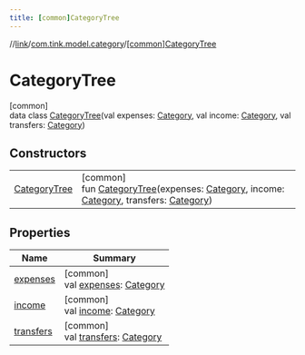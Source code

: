 ```yaml
---
title: [common]CategoryTree
---
```

//[link](../../../index.html)/[com.tink.model.category](../index.html)/[[common]CategoryTree](index.html)



# CategoryTree



[common]\
data class [CategoryTree](index.html)(val expenses: [Category](../[common]-category/index.html), val income: [Category](../[common]-category/index.html), val transfers: [Category](../[common]-category/index.html))



## Constructors


| | |
|---|---|
| [CategoryTree](-category-tree.html) | [common]<br>fun [CategoryTree](-category-tree.html)(expenses: [Category](../[common]-category/index.html), income: [Category](../[common]-category/index.html), transfers: [Category](../[common]-category/index.html)) |


## Properties


| Name | Summary |
|---|---|
| [expenses](expenses.html) | [common]<br>val [expenses](expenses.html): [Category](../[common]-category/index.html) |
| [income](income.html) | [common]<br>val [income](income.html): [Category](../[common]-category/index.html) |
| [transfers](transfers.html) | [common]<br>val [transfers](transfers.html): [Category](../[common]-category/index.html) |

